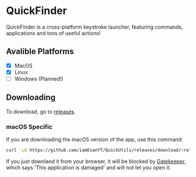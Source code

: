 # QuickFinder

QuickFinder is a cross-platform keystroke launcher, featuring commands, applications and tons of useful actions!

## Avalible Platforms

- [x] MacOS
- [x] Linux
- [ ] Windows (Planned!)

## Downloading

To download, go to [releases](https://github.com/QuickFinderApp/QuickFinder/releases).

### macOS Specific

If you are downloading the macOS version of the app, use this command:

```bash
curl -LO https://github.com/iamEvanYT/QuickUtils/releases/download/<release>/quickfinder-macos.dmg
```

If you just downlaod it from your browser, it will be blocked by [Gatekeeper](https://disable-gatekeeper.github.io/), which says 'This application is damaged' and will not let you open it.
